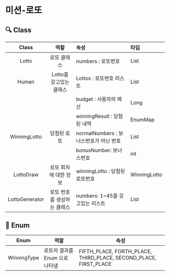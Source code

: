 # 미션-로또

## 🔍 Class

|     Class      |       역할        | 속성                           | 타입            |
|:--------------:|:---------------:|:-----------------------------|:--------------|
|     Lotto      |     로또 클래스      | numbers : 로또번호               | List<Integer> |
|     Human      | Lotto를 갖고있는 클래스 | Lottos : 로또번호 리스트            | List<Lotto>   |
|                |                 | budget : 사용자의 예산             | Long          |
|                |                 | winningResult : 당첨된 내역       | EnumMap       |
|  WinningLotto  |     당첨된 로또      | normalNumbers : 보너스번호가 아닌 번호 | List<Integer> |
|                |                 | bonusNumber: 보너스번호           | int           |
|   LottoDraw    |  로또 회차에 대한 정보   | winningLotto : 당첨된 로또번호      | WinningLotto  |
| LottoGenerator | 로또 번호를 생성하는 클래스 | numbers: 1~45를 갖고있는 리스트      | List<Integer> |

## 🔢 Enum

| Enum        | 역할                  | 속성                                                               |
|-------------|---------------------|------------------------------------------------------------------|
| WinningType | 로또의 결과를 Enum 으로 나타냄 | FIFTH_PLACE, FORTH_PLACE, THIRD_PLACE, SECOND_PLACE, FIRST_PLACE |